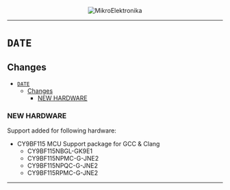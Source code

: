 <p align="center">
  <img src="http://www.mikroe.com/img/designs/beta/logo_small.png?raw=true" alt="MikroElektronika"/>
</p>

---

# `DATE`

## Changes

- [`DATE`](#date)
  - [Changes](#changes)
    - [NEW HARDWARE](#new-hardware)

### NEW HARDWARE

Support added for following hardware:

+ CY9BF115 MCU Support package for GCC & Clang
  + CY9BF115NBGL-GK9E1
  + CY9BF115NPMC-G-JNE2
  + CY9BF115NPQC-G-JNE2
  + CY9BF115RPMC-G-JNE2

---
